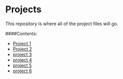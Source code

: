 Projects
====
This repository is where all of the project files will go.

####Contents:

* [Project 1](https://github.com/mrmittag/Introduction-to-Programing/tree/master/Projects/project_1)
* [Project 2](https://github.com/mrmittag/Introduction-to-Programing/tree/master/Projects/project_2)
* [project 3](https://github.com/mrmittag/Introduction-to-Programing/tree/master/Projects/project_3)
* [project 4](https://github.com/mrmittag/Introduction-to-Programing/tree/master/Projects/project_4)
* [project 5](https://github.com/mrmittag/Introduction-to-Programing/tree/master/Projects/project_5)
* [project 6](https://github.com/mrmittag/Introduction-to-Programing/tree/master/Projects/project_6)


